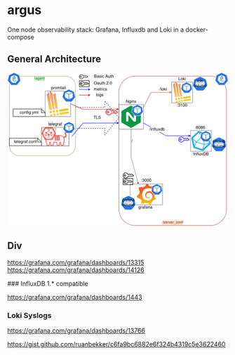 # argus
One node observability stack: Grafana, Influxdb and Loki in a docker-compose

## General Architecture

![](docs/img/argus_architecture.drawio.png)


## Div

https://grafana.com/grafana/dashboards/13315
https://grafana.com/grafana/dashboards/14126

### InfluxDB 1.* compatible

https://grafana.com/grafana/dashboards/1443


### Loki Syslogs
https://grafana.com/grafana/dashboards/13766

https://gist.github.com/ruanbekker/c6fa9bc6882e6f324b4319c5e3622460
